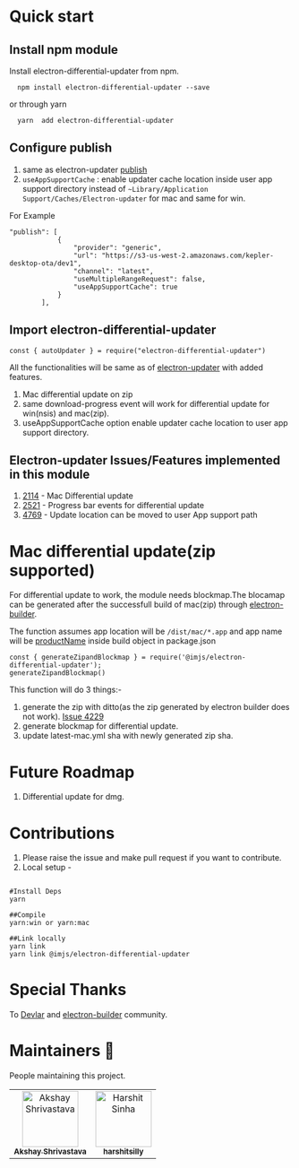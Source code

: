 # Quick start

## Install npm module

Install electron-differential-updater from npm.

```
  npm install electron-differential-updater --save
```

or through yarn

```
  yarn  add electron-differential-updater
```

## Configure publish

1. same as electron-updater [publish](https://www.electron.build/configuration/publish)
2. `useAppSupportCache` : enable updater cache location inside user app support directory instead of `~Library/Application Support/Caches/Electron-updater` for mac and same for win.

For Example

```
"publish": [
			{
				"provider": "generic",
				"url": "https://s3-us-west-2.amazonaws.com/kepler-desktop-ota/dev1",
				"channel": "latest",
				"useMultipleRangeRequest": false,
				"useAppSupportCache": true
			}
		],

```

## Import electron-differential-updater

```
const { autoUpdater } = require("electron-differential-updater")

```

All the functionalities will be same as of [electron-updater](https://github.com/electron-userland/electron-builder/tree/master/packages/electron-updater) with added features.

1. Mac differential update on zip
2. same download-progress event will work for differential update for win(nsis) and mac(zip).
3. useAppSupportCache option enable updater cache location to user app support directory.

## Electron-updater Issues/Features implemented in this module

1.  [2114](https://github.com/electron-userland/electron-builder/issues/2114) - Mac Differential update
2.  [2521](https://github.com/electron-userland/electron-builder/issues/2521) - Progress bar events for differential update
3.  [4769](https://github.com/electron-userland/electron-builder/issues/4769) - Update location can be moved to user App support path

# Mac differential update(zip supported)

For differential update to work, the module needs blockmap.The blocamap can be generated after the successfull build of mac(zip) through [electron-builder](https://github.com/electron-userland/electron-builder).

The function assumes app location will be `/dist/mac/*.app` and
app name will be [productName](https://www.electron.build/configuration/configuration) inside build object in package.json

```
const { generateZipandBlockmap } = require('@imjs/electron-differential-updater');
generateZipandBlockmap()
```

This function will do 3 things:-

1. generate the zip with ditto(as the zip generated by electron builder does not work). [Issue 4229](https://github.com/electron-userland/electron-builder/issues/4299)
2. generate blockmap for differential update.
3. update latest-mac.yml sha with newly generated zip sha.

# Future Roadmap

1. Differential update for dmg.

# Contributions

1. Please raise the issue and make pull request if you want to contribute.
2. Local setup -

```

#Install Deps
yarn

##Compile
yarn:win or yarn:mac

##Link locally
yarn link
yarn link @imjs/electron-differential-updater

```

# Special Thanks

To [Devlar](https://github.com/develar) and [electron-builder](https://github.com/electron-userland/electron-builder) community.

# Maintainers 🚀

People maintaining this project.

<!-- prettier-ignore -->
<table>
<tr>
 <td align="center"><a href="https://github.com/akshay-shrivastava"><img src="https://avatars0.githubusercontent.com/u/26062438?s=460&v=4" width="100px;" alt="Akshay Shrivastava"/><br /><sub><b>Akshay Shrivastava</b></sub></a></td>
  <td align="center"><a href="https://github.com/harshitsilly"><img src="https://avatars1.githubusercontent.com/u/9112946?s=460&v=4" width="100px;" alt="Harshit Sinha"/><br /><sub><b>harshitsilly</b></sub></a></td>
</tr>
</table>
